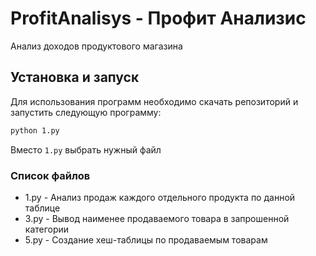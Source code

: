 # ProfitAnalisys - Профит Анализис

Анализ доходов продуктового магазина

## Установка и запуск

Для использования программ необходимо скачать репозиторий и запустить следующую программу:

```bash
python 1.py
```
Вместо `1.py` выбрать нужный файл

### Список файлов

* 1.py - Анализ продаж каждого отдельного продукта по данной таблице
* 3.py - Вывод наименее продаваемого товара в запрошенной категории
* 5.py - Создание хеш-таблицы по продаваемым товарам